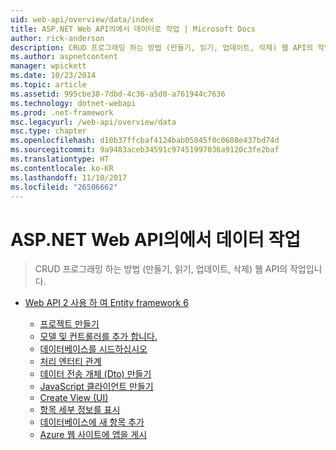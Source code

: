 ```yaml
---
uid: web-api/overview/data/index
title: ASP.NET Web API의에서 데이터로 작업 | Microsoft Docs
author: rick-anderson
description: CRUD 프로그래밍 하는 방법 (만들기, 읽기, 업데이트, 삭제) 웹 API의 작업입니다.
ms.author: aspnetcontent
manager: wpickett
ms.date: 10/23/2014
ms.topic: article
ms.assetid: 995cbe38-7dbd-4c36-a5d0-a761944c7636
ms.technology: dotnet-webapi
ms.prod: .net-framework
msc.legacyurl: /web-api/overview/data
msc.type: chapter
ms.openlocfilehash: d10b37ffcbaf4124bab05045f0c0608e437bd74d
ms.sourcegitcommit: 9a9483aceb34591c97451997036a9120c3fe2baf
ms.translationtype: HT
ms.contentlocale: ko-KR
ms.lasthandoff: 11/10/2017
ms.locfileid: "26506662"
---
```

<a name="working-with-data-in-aspnet-web-api"></a>ASP.NET Web API의에서 데이터 작업
====================
> CRUD 프로그래밍 하는 방법 (만들기, 읽기, 업데이트, 삭제) 웹 API의 작업입니다.


- [Web API 2 사용 하 여 Entity framework 6](using-web-api-with-entity-framework/index.md)

    - [프로젝트 만들기](using-web-api-with-entity-framework/part-1.md)
    - [모델 및 컨트롤러를 추가 합니다.](using-web-api-with-entity-framework/part-2.md)
    - [데이터베이스를 시드하십시오](using-web-api-with-entity-framework/part-3.md)
    - [처리 엔터티 관계](using-web-api-with-entity-framework/part-4.md)
    - [데이터 전송 개체 (Dto) 만들기](using-web-api-with-entity-framework/part-5.md)
    - [JavaScript 클라이언트 만들기](using-web-api-with-entity-framework/part-6.md)
    - [Create View (UI)](using-web-api-with-entity-framework/part-7.md)
    - [항목 세부 정보를 표시](using-web-api-with-entity-framework/part-8.md)
    - [데이터베이스에 새 항목 추가](using-web-api-with-entity-framework/part-9.md)
    - [Azure 웹 사이트에 앱을 게시](using-web-api-with-entity-framework/part-10.md)
